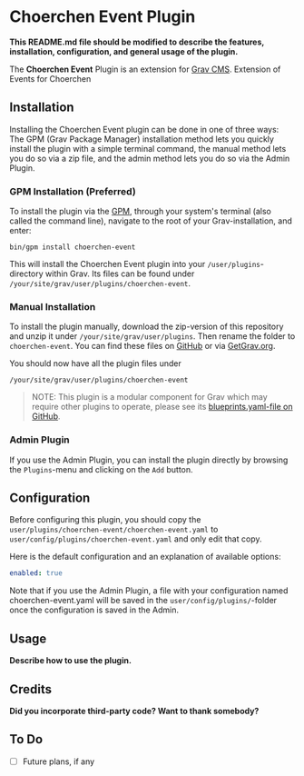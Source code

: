 # Choerchen Event Plugin

**This README.md file should be modified to describe the features, installation, configuration, and general usage of the plugin.**

The **Choerchen Event** Plugin is an extension for [Grav CMS](https://github.com/getgrav/grav). Extension of Events for Choerchen

## Installation

Installing the Choerchen Event plugin can be done in one of three ways: The GPM (Grav Package Manager) installation method lets you quickly install the plugin with a simple terminal command, the manual method lets you do so via a zip file, and the admin method lets you do so via the Admin Plugin.

### GPM Installation (Preferred)

To install the plugin via the [GPM](https://learn.getgrav.org/cli-console/grav-cli-gpm), through your system's terminal (also called the command line), navigate to the root of your Grav-installation, and enter:

    bin/gpm install choerchen-event

This will install the Choerchen Event plugin into your `/user/plugins`-directory within Grav. Its files can be found under `/your/site/grav/user/plugins/choerchen-event`.

### Manual Installation

To install the plugin manually, download the zip-version of this repository and unzip it under `/your/site/grav/user/plugins`. Then rename the folder to `choerchen-event`. You can find these files on [GitHub](https://github.com//grav-plugin-choerchen-event) or via [GetGrav.org](https://getgrav.org/downloads/plugins).

You should now have all the plugin files under

    /your/site/grav/user/plugins/choerchen-event
	
> NOTE: This plugin is a modular component for Grav which may require other plugins to operate, please see its [blueprints.yaml-file on GitHub](https://github.com//grav-plugin-choerchen-event/blob/main/blueprints.yaml).

### Admin Plugin

If you use the Admin Plugin, you can install the plugin directly by browsing the `Plugins`-menu and clicking on the `Add` button.

## Configuration

Before configuring this plugin, you should copy the `user/plugins/choerchen-event/choerchen-event.yaml` to `user/config/plugins/choerchen-event.yaml` and only edit that copy.

Here is the default configuration and an explanation of available options:

```yaml
enabled: true
```

Note that if you use the Admin Plugin, a file with your configuration named choerchen-event.yaml will be saved in the `user/config/plugins/`-folder once the configuration is saved in the Admin.

## Usage

**Describe how to use the plugin.**

## Credits

**Did you incorporate third-party code? Want to thank somebody?**

## To Do

- [ ] Future plans, if any

